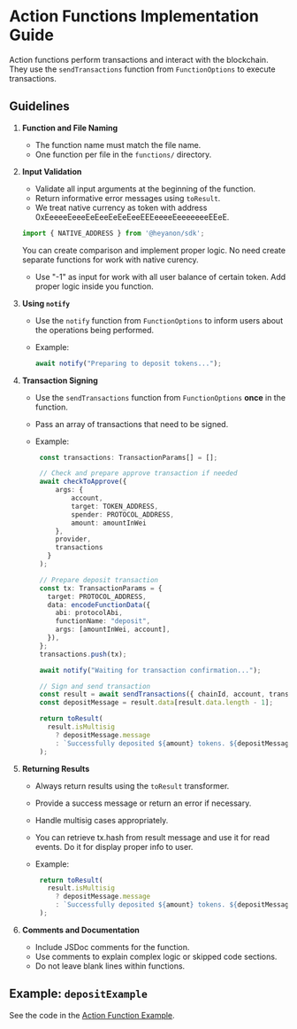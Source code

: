 # Action Functions Implementation Guide

Action functions perform transactions and interact with the blockchain. They use the `sendTransactions` function from `FunctionOptions` to execute transactions.

## Guidelines

1. **Function and File Naming**

   - The function name must match the file name.
   - One function per file in the `functions/` directory.

2. **Input Validation**

   - Validate all input arguments at the beginning of the function.
   - Return informative error messages using `toResult`.
   - We treat native currency as token with address 0xEeeeeEeeeEeEeeEeEeEeeEEEeeeeEeeeeeeeEEeE.
    ```typescript 
    import { NATIVE_ADDRESS } from '@heyanon/sdk';
    ```
    You can create comparison and implement proper logic. No need create separate functions for work with native curency.
   - Use "-1" as input for work with all user balance of certain token. Add proper logic inside you function.  

3. **Using `notify`**

   - Use the `notify` function from `FunctionOptions` to inform users about the operations being performed.
   - Example:

     ```typescript
     await notify("Preparing to deposit tokens...");
     ```

4. **Transaction Signing**

   - Use the `sendTransactions` function from `FunctionOptions` **once** in the function.
   - Pass an array of transactions that need to be signed.
   - Example:

     ```typescript
      const transactions: TransactionParams[] = [];

      // Check and prepare approve transaction if needed
      await checkToApprove({
          args: {
              account,
              target: TOKEN_ADDRESS,
              spender: PROTOCOL_ADDRESS,
              amount: amountInWei
          },
          provider,
          transactions
        }
      );

      // Prepare deposit transaction
      const tx: TransactionParams = {
        target: PROTOCOL_ADDRESS,
        data: encodeFunctionData({
          abi: protocolAbi,
          functionName: "deposit",
          args: [amountInWei, account],
        }),
      };
      transactions.push(tx);

      await notify("Waiting for transaction confirmation...");

      // Sign and send transaction
      const result = await sendTransactions({ chainId, account, transactions });
      const depositMessage = result.data[result.data.length - 1];

      return toResult(
        result.isMultisig
          ? depositMessage.message
          : `Successfully deposited ${amount} tokens. ${depositMessage.message}`
      );
     ```

5. **Returning Results**

   - Always return results using the `toResult` transformer.
   - Provide a success message or return an error if necessary.
   - Handle multisig cases appropriately.
   - You can retrieve tx.hash from result message and use it for read events. Do it for display proper info to user.
   - Example:

     ```typescript
      return toResult(
        result.isMultisig
          ? depositMessage.message
          : `Successfully deposited ${amount} tokens. ${depositMessage.message}`
      );
     ```

6. **Comments and Documentation**

   - Include JSDoc comments for the function.
   - Use comments to explain complex logic or skipped code sections.
   - Do not leave blank lines within functions.

## Example: `depositExample`

See the code in the [Action Function Example](action-function-example.md).
